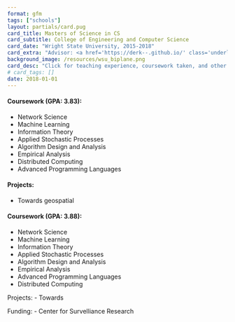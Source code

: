 ```yaml
---
format: gfm
tags: ["schools"]
layout: partials/card.pug
card_title: Masters of Science in CS
card_subtitle: College of Engineering and Computer Science
card_date: "Wright State University, 2015-2018"
card_extra: "Advisor: <a href='https://derk--.github.io/' class='underline cursor-pointer' style='color: #0000EE;'>Derek Doran</a>"
background_image: /resources/wsu_biplane.png
card_desc: "Click for teaching experience, coursework taken, and other details..." 
# card_tags: []
date: 2018-01-01
---
```


<div class="flex items-center px-2 py-1 bg-gray-100">

<h4 class="font-bold bg-gray-100">
Coursework (GPA: 3.83):
</h4>

</div>

<div class="p-2 overflow-auto px-4 py-2 bg-white-100">

<ul class="lisc-desc text-sm space-y-2">
<li>
Network Science
</li>
<li>
Machine Learning
</li>
<li>
Information Theory
</li>
<li>
Applied Stochastic Processes
</li>
<li>
Algorithm Design and Analysis
</li>
<li>
Empirical Analysis
</li>
<li>
Distributed Computing
</li>
<li>
Advanced Programming Languages
</li>
</ul>

</div>

<div class="flex items-center px-2 py-1 bg-gray-100">

<h4 class="font-bold bg-gray-100">
Projects:
</h4>

</div>

<div class="p-2 overflow-auto px-4 py-2 bg-white-100">

<ul class="lisc-desc text-sm space-y-2">
<li>
Towards geospatial
</li>
</ul>

</div>

#### Coursework (GPA: 3.88):

- Network Science
- Machine Learning
- Information Theory
- Applied Stochastic Processes
- Algorithm Design and Analysis
- Empirical Analysis
- Advanced Programming Languages
- Distributed Computing

Projects: - Towards

Funding: - Center for Survelliance Research
